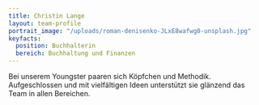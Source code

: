 ```yaml
---
title: Christin Lange
layout: team-profile
portrait_image: "/uploads/roman-denisenko-JLxE8wafwg0-unsplash.jpg"
keyfacts:
  position: Buchhalterin
  bereich: Buchhaltung und Finanzen
---
```


Bei unserem Youngster paaren sich Köpfchen und Methodik.
Aufgeschlossen und mit vielfältigen Ideen unterstützt sie glänzend das Team in allen Bereichen.